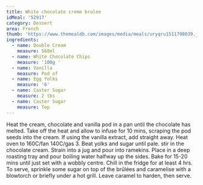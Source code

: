 ```yaml
---
title: White chocolate creme brulee
idMeal: '52917'
category: Dessert
area: French
thumb: 'https://www.themealdb.com/images/media/meals/uryqru1511798039.jpg'
ingredients:
  - name: Double Cream
    measure: 568ml
  - name: White Chocolate Chips
    measure: '100g '
  - name: Vanilla
    measure: Pod of
  - name: Egg Yolks
    measure: '6'
  - name: Caster Sugar
    measure: 2 tbs
  - name: Caster Sugar
    measure: Top
---
```

Heat the cream, chocolate and vanilla pod in a pan until the chocolate has melted. Take off the heat and allow to infuse for 10 mins, scraping the pod seeds into the cream. If using the vanilla extract, add straight away. Heat oven to 160C/fan 140C/gas 3.
Beat yolks and sugar until pale. stir in the chocolate cream. Strain into a jug and pour into ramekins. Place in a deep roasting tray and pour boiling water halfway up the sides. Bake for 15-20 mins until just set with a wobbly centre. Chill in the fridge for at least 4 hrs.
To serve, sprinkle some sugar on top of the brûlées and caramelise with a blowtorch or briefly under a hot grill. Leave caramel to harden, then serve.
